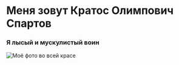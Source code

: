 # Меня зовут Кратос Олимпович Спартов #
### Я лысый и мускулистый воин ###
![Моё фото во всей красе](https://virtus-img.cdnvideo.ru/images/as-is/plain/2d/2d809d35fc083cbfd268b0b2ec2fc77d.jpg)
